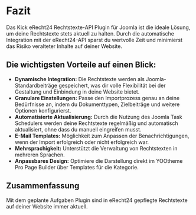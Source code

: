 # Fazit

Das Kick eRecht24 Rechtstexte-API Plugin für Joomla ist die ideale Lösung, um deine Rechtstexte stets aktuell zu halten. Durch die automatische Integration mit der eRecht24-API sparst du wertvolle Zeit und minimierst das Risiko veralteter Inhalte auf deiner Website.

## Die wichtigsten Vorteile auf einen Blick:
- **Dynamische Integration:** Die Rechtstexte werden als Joomla-Standardbeiträge gespeichert, was dir volle Flexibilität bei der Gestaltung und Einbindung in deine Website bietet.
- **Granulare Einstellungen:** Passe den Importprozess genau an deine Bedürfnisse an, indem du Dokumenttypen, Zielbeiträge und weitere Optionen konfigurierst.
- **Automatisierte Aktualisierung:** Durch die Nutzung des Joomla Task Schedulers werden deine Rechtstexte regelmäßig und automatisch aktualisiert, ohne dass du manuell eingreifen musst.
- **E-Mail Templates:** Möglichkeit zum Anpassen der Benachrichtigungen, wenn der Import erfolgreich oder nicht erfolgreich war.
- **Mehrsprachigkeit:** Unterstützt die Verwaltung von Rechtstexten in mehreren Sprachen.
- **Anpassbares Design:** Optimiere die Darstellung direkt im YOOtheme Pro Page Builder über Templates für die Kategorie.

## Zusammenfassung
Mit dem geplante Aufgaben Plugin sind in eRecht24 gepflegte Rechtstexte auf deiner Website immer aktuell.
